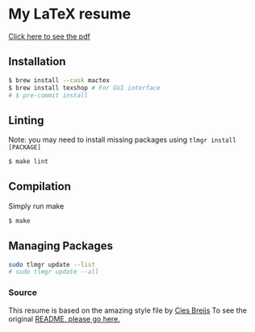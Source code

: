 # My LaTeX resume

[Click here to see the pdf](./resume.pdf)

## Installation

```bash
$ brew install --cask mactex
$ brew install texshop # For GUI interface
# $ pre-commit install
```

## Linting

Note: you may need to install missing packages using `tlmgr install [PACKAGE]`

```bash
$ make lint
```

## Compilation

Simply run make
```bash
$ make
```

## Managing Packages

```bash
sudo tlmgr update --list
# sudo tlmgr update --all
```

### Source

This resume is based on the amazing style file by [Cies Breijs](https://github.com/cies) To see the original [README, please go here.](https://github.com/cies/resume)
